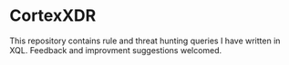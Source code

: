 # CortexXDR
This repository contains rule and threat hunting queries I have written in XQL. Feedback and improvment suggestions welcomed. 
